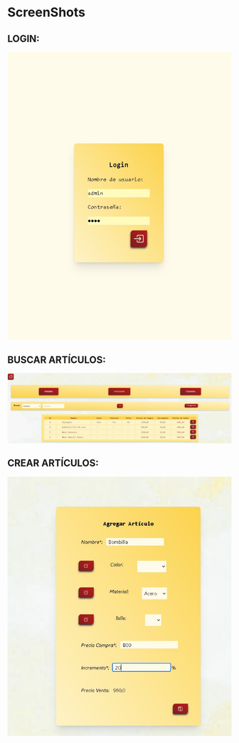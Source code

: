 # ScreenShots

## LOGIN:

![login](/DOCUMENTATION/images/login.jpg)

## BUSCAR ARTÍCULOS:

![buscar artículos](/DOCUMENTATION/images/articles_search.jpg)

## CREAR ARTÍCULOS:

![crear artículos](/DOCUMENTATION/images/articles_create.jpg)


